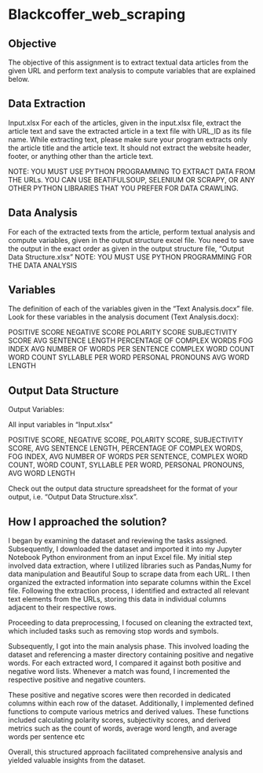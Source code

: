 # Blackcoffer_web_scraping
## Objective
The objective of this assignment is to extract textual data articles from the given URL and perform text analysis to compute variables that are explained below. 

## Data Extraction
Input.xlsx
For each of the articles, given in the input.xlsx file, extract the article text and save the extracted article in a text file with URL_ID as its file name.
While extracting text, please make sure your program extracts only the article title and the article text. It should not extract the website header, footer, or anything other than the article text. 

NOTE: YOU MUST USE PYTHON PROGRAMMING TO EXTRACT DATA FROM THE URLs. YOU CAN USE BEATIFULSOUP, SELENIUM OR SCRAPY, OR ANY OTHER PYTHON LIBRARIES THAT YOU PREFER FOR DATA CRAWLING. 

## Data Analysis
For each of the extracted texts from the article, perform textual analysis and compute variables, given in the output structure excel file. You need to save the output in the exact order as given in the output structure file, “Output Data Structure.xlsx”
NOTE: YOU MUST USE PYTHON PROGRAMMING FOR THE DATA ANALYSIS


## Variables
The definition of each of the variables given in the “Text Analysis.docx” file.
Look for these variables in the analysis document (Text Analysis.docx):

POSITIVE SCORE
NEGATIVE SCORE
POLARITY SCORE
SUBJECTIVITY SCORE
AVG SENTENCE LENGTH
PERCENTAGE OF COMPLEX WORDS
FOG INDEX
AVG NUMBER OF WORDS PER SENTENCE
COMPLEX WORD COUNT
WORD COUNT
SYLLABLE PER WORD
PERSONAL PRONOUNS
AVG WORD LENGTH

## Output Data Structure
Output Variables: 

All input variables in “Input.xlsx”

POSITIVE SCORE,
NEGATIVE SCORE,
POLARITY SCORE,
SUBJECTIVITY SCORE,
AVG SENTENCE LENGTH,
PERCENTAGE OF COMPLEX WORDS,
FOG INDEX,
AVG NUMBER OF WORDS PER SENTENCE,
COMPLEX WORD COUNT,
WORD COUNT,
SYLLABLE PER WORD,
PERSONAL PRONOUNS,
AVG WORD LENGTH


Check out the output data structure spreadsheet for the format of your output, i.e. “Output Data Structure.xlsx”.

## How I approached the solution?
I began by examining the dataset and reviewing the tasks assigned. Subsequently, I downloaded the dataset and imported it into my Jupyter Notebook Python environment from an input Excel file. My initial step involved data extraction, where I utilized libraries such as Pandas,Numy for data manipulation and Beautiful Soup to scrape data from each URL. I then organized the extracted information into separate columns within the Excel file. Following the extraction process, I identified and extracted all relevant text elements from the URLs, storing this data in individual columns adjacent to their respective rows. 

Proceeding to data preprocessing, I focused on cleaning the extracted text, which included tasks such as removing stop words and symbols.

Subsequently, I got into the main analysis phase. This involved loading the dataset and referencing a master directory containing positive and negative words. For each extracted word, I compared it against both positive and negative word lists. Whenever a match was found, I incremented the respective positive and negative counters.

These positive and negative scores were then recorded in dedicated columns within each row of the dataset. Additionally, I implemented defined functions to compute various metrics and derived values. These functions included calculating polarity scores, subjectivity scores, and derived metrics such as the count of  words, average word length, and average words per sentence etc

Overall, this structured approach facilitated comprehensive analysis and yielded valuable insights from the dataset.



